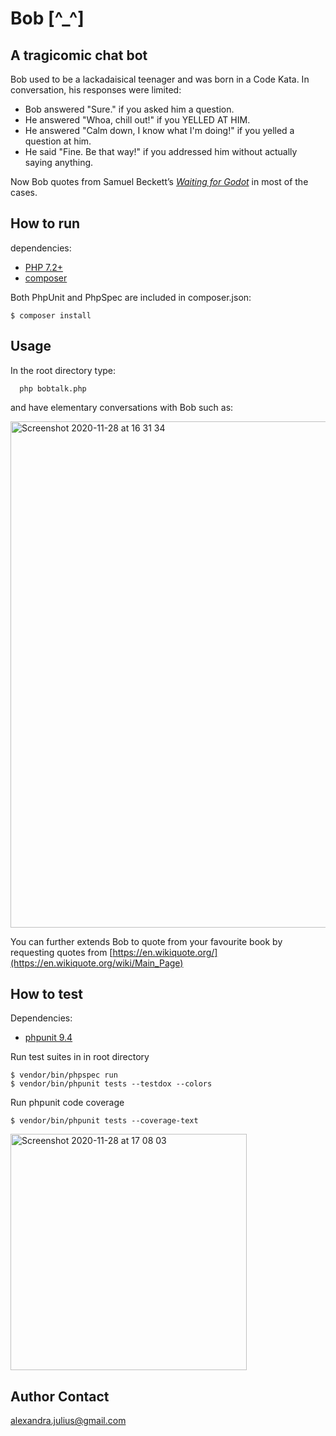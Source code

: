 # Bob [^_^]
## A tragicomic chat bot

Bob used to be a lackadaisical teenager and was born in a Code Kata.
In conversation, his responses were limited:
* Bob answered "Sure." if you asked him a question.
* He answered "Whoa, chill out!" if you YELLED AT HIM.
* He answered "Calm down, I know what I'm doing!" if you yelled a question at him.
* He said "Fine. Be that way!" if you addressed him without actually saying anything.

Now Bob quotes from Samuel Beckett’s [<em>Waiting for Godot</em>](https://en.wikipedia.org/wiki/Waiting_for_Godot) in most of the cases.

## How to run
dependencies:

* [PHP 7.2+](http://php.net/downloads.php)
* [composer](https://getcomposer.org/)

Both PhpUnit and PhpSpec are included in composer.json:
```
$ composer install
```

## Usage

In the root directory type:
      
      php bobtalk.php

and have elementary conversations with Bob such as:

<img width="810" alt="Screenshot 2020-11-28 at 16 31 34" src="https://user-images.githubusercontent.com/23189414/100519284-4ad18580-3197-11eb-85e6-d3c917f19699.png">

You can further extends Bob to quote from your favourite book by requesting quotes from [https://en.wikiquote.org/](https://en.wikiquote.org/wiki/Main_Page)

## How to test
Dependencies:

* [phpunit 9.4](https://phpunit.de/getting-started/phpunit-9.html)

Run test suites in in root directory
```
$ vendor/bin/phpspec run
$ vendor/bin/phpunit tests --testdox --colors
```
Run phpunit code coverage
```
$ vendor/bin/phpunit tests --coverage-text
```
<img width="378" alt="Screenshot 2020-11-28 at 17 08 03" src="https://user-images.githubusercontent.com/23189414/100520095-570c1180-319c-11eb-845c-9841af212c27.png">

## Author Contact
[alexandra.julius@gmail.com](mailto:alexandra.julius@gmail.com)
